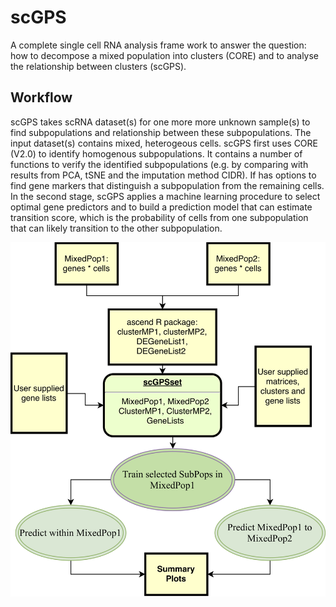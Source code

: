 # scGPS
A complete  single cell RNA analysis frame work to answer the question: how to decompose a mixed population into clusters (CORE) and to analyse the relationship between clusters (scGPS). 

## Workflow

scGPS takes scRNA dataset(s) for one more more unknown sample(s) to find subpopulations and relationship between these subpopulations. The input dataset(s) contains mixed, heterogeous cells. scGPS first uses CORE (V2.0) to identify homogenous subpopulations. It contains a number of functions to verify the identified subpopulations (e.g. by comparing with results from PCA, tSNE and the imputation method CIDR). If has options to find gene markers that distinguish a subpopulation from the remaining cells. In the second stage, scGPS applies a machine learning procedure to select optimal gene predictors and to build a prediction model that can estimate transition score, which is the probability of cells from one subpopulation that can likely transition to the other subpopulation.
 
![Alt text](./packagePlan.png?raw=true "scGPS")


